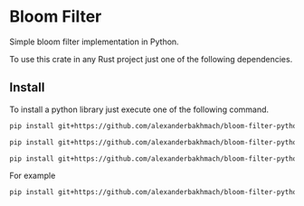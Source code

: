 # Bloom Filter
Simple bloom filter implementation in Python.

To use this crate in any Rust project just one of the following dependencies.

## Install
To install a python library just execute one of the following command.

```bash
pip install git+https://github.com/alexanderbakhmach/bloom-filter-python.git@{branch_name}
```

```bash
pip install git+https://github.com/alexanderbakhmach/bloom-filter-python.git@{commit_hash}
```

```bash
pip install git+https://github.com/alexanderbakhmach/bloom-filter-python.git@{tag}
```

For example

```bash
pip install git+https://github.com/alexanderbakhmach/bloom-filter-python.git@0.1.0
```